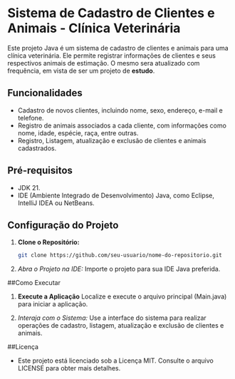 # Sistema de Cadastro de Clientes e Animais - Clínica Veterinária

Este projeto Java é um sistema de cadastro de clientes e animais para uma clínica veterinária. Ele permite registrar informações de clientes e seus respectivos animais de estimação.
O mesmo sera atualizado com frequência, em vista de ser um projeto de **estudo**.

## Funcionalidades

- Cadastro de novos clientes, incluindo nome, sexo, endereço, e-mail e telefone.
- Registro de animais associados a cada cliente, com informações como nome, idade, espécie, raça, entre outras.
- Registro, Listagem, atualização e exclusão de clientes e animais cadastrados.

## Pré-requisitos

- JDK 21.
- IDE (Ambiente Integrado de Desenvolvimento) Java, como Eclipse, IntelliJ IDEA ou NetBeans.

## Configuração do Projeto

1. **Clone o Repositório:**
   ```bash
   git clone https://github.com/seu-usuario/nome-do-repositorio.git

2. *Abra o Projeto na IDE:*
   Importe o projeto para sua IDE Java preferida.

##Como Executar
1. **Execute a Aplicação**
   Localize e execute o arquivo principal (Main.java) para iniciar a aplicação.

2. *Interaja com o Sistema:*
   Use a interface do sistema para realizar operações de cadastro, listagem, atualização e exclusão de clientes e animais.


##Licença
- Este projeto está licenciado sob a Licença MIT. Consulte o arquivo LICENSE para obter mais detalhes.
